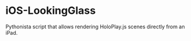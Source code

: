 # iOS-LookingGlass
Pythonista script that allows rendering HoloPlay.js scenes directly from an iPad.
